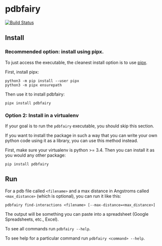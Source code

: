 # pdbfairy

[![Build Status](https://travis-ci.com/dannyroberts/pdbfairy.svg?branch=master)](https://travis-ci.com/dannyroberts/pdbfairy)

## Install

### Recommended option: install using pipx.

To just access the executable, the cleanest install option is to use [pipx](https://pipxproject.github.io/pipx/).

First, install pipx:
```
python3 -m pip install --user pipx
python3 -m pipx ensurepath
```

Then use it to install pdbfairy:

```
pipx install pdbfairy
```

### Option 2: Install in a virtualenv

If your goal is to run the `pdbfairy` executable, you should skip this section.

If you want to install the package in such a way that you can write your own python code using it as a library, you can use this method instead.

First, make sure your virtualenv is python >= 3.4. Then you can install it as you would any other package:

```
pip install pdbfairy
```

## Run

For a pdb file called `<filename>` and a max distance in Angstroms called `<max_distance>` (which is optional), you can run it like this:

```
pdbfairy find-interactions <filename> [--max-distance=<max_distance>]
```

The output will be something you can paste into a spreadsheet (Google Spreadsheets, etc., Excel).

To see all commands run `pdbfairy --help`.

To see help for a particular command run `pdbfairy <command> --help`.